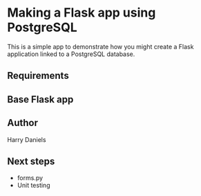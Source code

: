 # Making a Flask app using PostgreSQL

This is a simple app to demonstrate how you might create a Flask application linked to a PostgreSQL database.

## Requirements

## Base Flask app

## Author

Harry Daniels

## Next steps

* forms.py
* Unit testing
